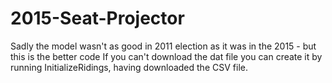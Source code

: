 # 2015-Seat-Projector
Sadly the model wasn't as good in 2011 election as it was in the 2015 - but this is the better code
If you can't download the dat file you can create it by running InitializeRidings, having downloaded the CSV file.
